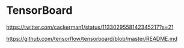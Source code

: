# TensorBoard
https://twitter.com/cackerman1/status/1133029558142345217?s=21

https://github.com/tensorflow/tensorboard/blob/master/README.md
